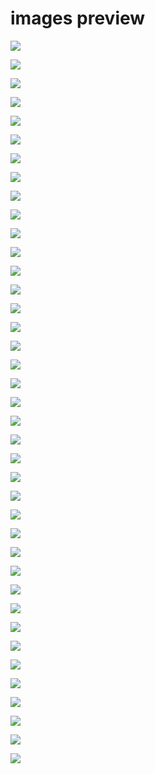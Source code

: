# images preview

![](4.1.01.tiff)

![](5.1.09.tiff)

![](7.1.03.tiff)

![](4.1.02.tiff)

![](5.1.10.tiff)

![](7.1.04.tiff)

![](4.1.03.tiff)

![](5.1.11.tiff)

![](7.1.05.tiff)

![](4.1.04.tiff)

![](5.1.12.tiff)

![](7.1.06.tiff)

![](4.1.05.tiff)

![](5.1.13.tiff)

![](7.1.07.tiff)

![](4.1.06.tiff)

![](5.1.14.tiff)

![](7.1.08.tiff)

![](4.1.07.tiff)

![](5.2.08.tiff)

![](7.1.09.tiff)

![](4.1.08.tiff)

![](5.2.09.tiff)

![](7.1.10.tiff)

![](4.2.01.tiff)

![](5.2.10.tiff)

![](7.2.01.tiff)

![](4.2.03.tiff)

![](5.3.01.tiff)

![](boat.512.tiff)

![](4.2.05.tiff)

![](5.3.02.tiff)

![](gray21.512.tiff)

![](4.2.06.tiff)

![](7.1.01.tiff)

![](house.tiff)

![](4.2.07.tiff)

![](7.1.02.tiff)

![](ruler.512.tiff)

